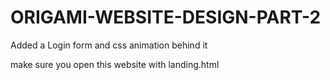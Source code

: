# ORIGAMI-WEBSITE-DESIGN-PART-2

Added a Login form and css animation behind it

make sure you open this website with landing.html

